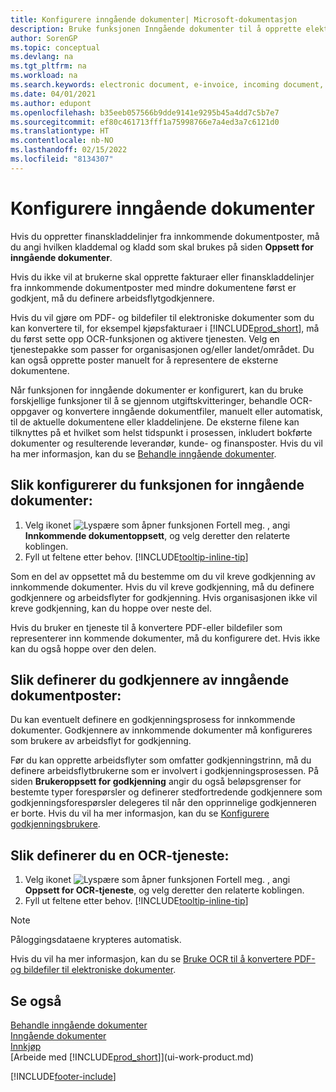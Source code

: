 ```yaml
---
title: Konfigurere inngående dokumenter| Microsoft-dokumentasjon
description: Bruke funksjonen Inngående dokumenter til å opprette elektroniske dokumenter, behandle OCR-oppgaver, importere fakturaer og konvertere bildefiler.
author: SorenGP
ms.topic: conceptual
ms.devlang: na
ms.tgt_pltfrm: na
ms.workload: na
ms.search.keywords: electronic document, e-invoice, incoming document, OCR, ecommerce, document exchange, import invoice
ms.date: 04/01/2021
ms.author: edupont
ms.openlocfilehash: b35eeb057566b9dde9141e9295b45a4dd7c5b7e7
ms.sourcegitcommit: ef80c461713fff1a75998766e7a4ed3a7c6121d0
ms.translationtype: HT
ms.contentlocale: nb-NO
ms.lasthandoff: 02/15/2022
ms.locfileid: "8134307"
---
```

# <a name="set-up-incoming-documents"></a>Konfigurere inngående dokumenter

Hvis du oppretter finanskladdelinjer fra innkommende dokumentposter, må du angi hvilken kladdemal og kladd som skal brukes på siden **Oppsett for inngående dokumenter**.

Hvis du ikke vil at brukerne skal opprette fakturaer eller finanskladdelinjer fra innkommende dokumentposter med mindre dokumentene først er godkjent, må du definere arbeidsflytgodkjennere.

Hvis du vil gjøre om PDF- og bildefiler til elektroniske dokumenter som du kan konvertere til, for eksempel kjøpsfakturaer i [!INCLUDE[prod_short](includes/prod_short.md)], må du først sette opp OCR-funksjonen og aktivere tjenesten. Velg en tjenestepakke som passer for organisasjonen og/eller landet/området. Du kan også opprette poster manuelt for å representere de eksterne dokumentene.  

Når funksjonen for inngående dokumenter er konfigurert, kan du bruke forskjellige funksjoner til å se gjennom utgiftskvitteringer, behandle OCR-oppgaver og konvertere inngående dokumentfiler, manuelt eller automatisk, til de aktuelle dokumentene eller kladdelinjene. De eksterne filene kan tilknyttes på et hvilket som helst tidspunkt i prosessen, inkludert bokførte dokumenter og resulterende leverandør, kunde- og finansposter. Hvis du vil ha mer informasjon, kan du se [Behandle inngående dokumenter](across-process-income-documents.md).

## <a name="to-set-up-the-incoming-documents-feature"></a>Slik konfigurerer du funksjonen for inngående dokumenter:

1. Velg ikonet ![Lyspære som åpner funksjonen Fortell meg.](media/ui-search/search_small.png "Fortell hva du vil gjøre") , angi **Innkommende dokumentoppsett**, og velg deretter den relaterte koblingen.
2. Fyll ut feltene etter behov. [!INCLUDE[tooltip-inline-tip](includes/tooltip-inline-tip_md.md)]

Som en del av oppsettet må du bestemme om du vil kreve godkjenning av innkommende dokumenter. Hvis du vil kreve godkjenning, må du definere godkjennere og arbeidsflyter for godkjenning. Hvis organisasjonen ikke vil kreve godkjenning, kan du hoppe over neste del.  

Hvis du bruker en tjeneste til å konvertere PDF-eller bildefiler som representerer inn kommende dokumenter, må du konfigurere det. Hvis ikke kan du også hoppe over den delen.  

## <a name="to-set-up-approvers-of-incoming-document-records"></a>Slik definerer du godkjennere av inngående dokumentposter:

Du kan eventuelt definere en godkjenningsprosess for innkommende dokumenter. Godkjennere av innkommende dokumenter må konfigureres som brukere av arbeidsflyt for godkjenning.

Før du kan opprette arbeidsflyter som omfatter godkjenningstrinn, må du definere arbeidsflytbrukerne som er involvert i godkjenningsprosessen. På siden **Brukeroppsett for godkjenning** angir du også beløpsgrenser for bestemte typer forespørsler og definerer stedfortredende godkjennere som godkjenningsforespørsler delegeres til når den opprinnelige godkjenneren er borte. Hvis du vil ha mer informasjon, kan du se [Konfigurere godkjenningsbrukere](across-how-to-set-up-approval-users.md).

## <a name="to-set-up-an-ocr-service"></a>Slik definerer du en OCR-tjeneste:

1. Velg ikonet ![Lyspære som åpner funksjonen Fortell meg.](media/ui-search/search_small.png "Fortell hva du vil gjøre") , angi **Oppsett for OCR-tjeneste**, og velg deretter den relaterte koblingen.
2. Fyll ut feltene etter behov. [!INCLUDE[tooltip-inline-tip](includes/tooltip-inline-tip_md.md)]

> [!NOTE]  
> Påloggingsdataene krypteres automatisk.

Hvis du vil ha mer informasjon, kan du se [Bruke OCR til å konvertere PDF- og bildefiler til elektroniske dokumenter](across-how-use-ocr-pdf-images-files.md).  

## <a name="see-also"></a>Se også

[Behandle inngående dokumenter](across-process-income-documents.md)  
[Inngående dokumenter](across-income-documents.md)  
[Innkjøp](purchasing-manage-purchasing.md)  
[Arbeide med [!INCLUDE[prod_short](includes/prod_short.md)]](ui-work-product.md)


[!INCLUDE[footer-include](includes/footer-banner.md)]